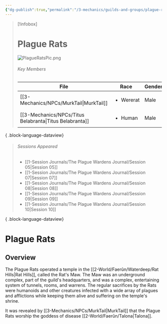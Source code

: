 ```yaml
---
{"dg-publish":true,"permalink":"/3-mechanics/guilds-and-groups/plague-rats/","tags":["Category/Group"],"created":"2025-02-23T10:44:58.776-05:00","updated":"2025-03-13T10:52:28.084-04:00"}
---
```


> [!infobox]
> # Plague Rats
> ![PlagueRatsPic.png](/img/user/z_Assets/PlagueRatsPic.png)
> ###### Key Members
>  | File                                                       | Race                      | Gender |
> | ---------------------------------------------------------- | ------------------------- | ------ |
> | [[3-Mechanics/NPCs/MurkTail\|MurkTail]]                 | <ul><li>Wererat</li></ul> | Male   |
> | [[3-Mechanics/NPCs/Titus Belabranta\|Titus Belabranta]] | <ul><li>Human</li></ul>   | Male   |
> 
{ .block-language-dataview}
> ###### Sessions Appeared
>  - [[1-Session Journals/The Plague Wardens Journal/Session 05\|Session 05]]
> - [[1-Session Journals/The Plague Wardens Journal/Session 07\|Session 07]]
> - [[1-Session Journals/The Plague Wardens Journal/Session 08\|Session 08]]
> - [[1-Session Journals/The Plague Wardens Journal/Session 09\|Session 09]]
> - [[1-Session Journals/The Plague Wardens Journal/Session 10\|Session 10]]
> 
{ .block-language-dataview}
# Plague Rats
## Overview
The Plague Rats operated a temple in the [[2-World/Faerûn/Waterdeep/Rat Hills\|Rat Hills]], called the Rat's Maw. The Maw was an underground complex, part of the guild's headquarters, and was a complex, entertaining system of tunnels, rooms, and warrens. The regular sacrifices by the Rats were humanoids and other creatures infected with a wide array of plagues and afflictions while keeping them alive and suffering on the temple's shrine.

It was revealed by [[3-Mechanics/NPCs/MurkTail\|MurkTail]] that the Plague Rats worship the goddess of disease [[2-World/Faerûn/Talona\|Talona]].

